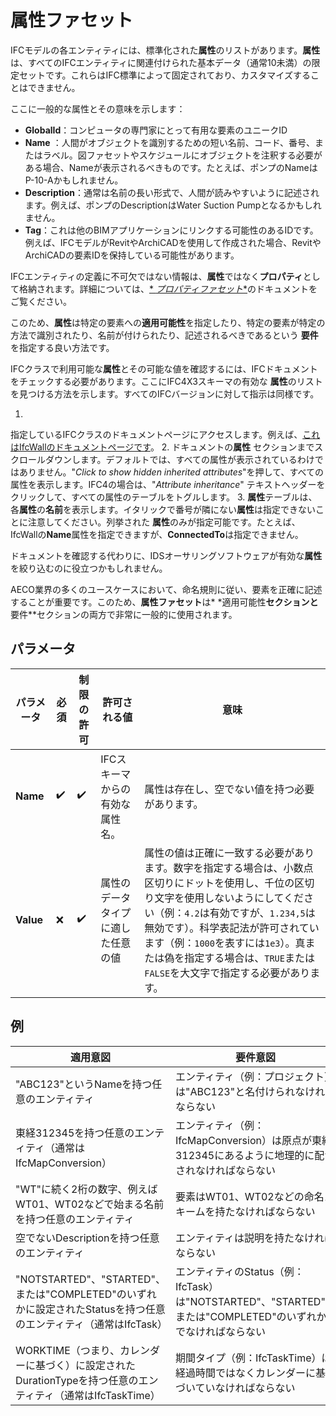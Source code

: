 # 属性ファセット

IFCモデルの各エンティティには、標準化された**属性**のリストがあります。**属性**
は、すべてのIFCエンティティに関連付けられた基本データ（通常10未満）の限定セットです。これらはIFC標準によって固定されており、カスタマイズすることはできません。

ここに一般的な属性とその意味を示します：

- **GlobalId**：コンピュータの専門家にとって有用な要素のユニークID
- **Name**
  ：人間がオブジェクトを識別するための短い名前、コード、番号、またはラベル。図ファセットやスケジュールにオブジェクトを注釈する必要がある場合、Nameが表示されるべきものです。たとえば、ポンプのNameはP-10-Aかもしれません。
- **Description**：通常は名前の長い形式で、人間が読みやすいように記述されます。例えば、ポンプのDescriptionはWater Suction
  Pumpとなるかもしれません。
- **Tag**：これは他のBIMアプリケーションにリンクする可能性のあるIDです。例えば、IFCモデルがRevitやArchiCADを使用して作成された場合、RevitやArchiCADの要素IDを保持している可能性があります。

IFCエンティティの定義に不可欠ではない情報は、**属性**ではなく**プロパティ**として格納されます。詳細については、[*
*プロパティファセット**](property-facet.jp.md)のドキュメントをご覧ください。

このため、**属性**は特定の要素への**適用可能性**を指定したり、特定の要素が特定の方法で識別されたり、名前が付けられたり、記述されるべきであるという
**要件**を指定する良い方法です。

IFCクラスで利用可能な**属性**とその可能な値を確認するには、IFCドキュメントをチェックする必要があります。ここにIFC4X3スキーマの有効な
**属性**のリストを見つける方法を示します。すべてのIFCバージョンに対して指示は同様です。

1.
指定しているIFCクラスのドキュメントページにアクセスします。例えば、[これはIfcWallのドキュメントページです](http://ifc43-docs.standards.buildingsmart.org/IFC/RELEASE/IFC4x3/HTML/lexical/IfcWall.htm)。
2. ドキュメントの**属性**
   セクションまでスクロールダウンします。デフォルトでは、すべての属性が表示されているわけではありません。"_Click to show
   hidden inherited attributes_"を押して、すべての属性を表示します。IFC4の場合は、"_Attribute inheritance_"
   テキストヘッダーをクリックして、すべての属性のテーブルをトグルします。
3. **属性**テーブルは、各**属性**の**名前**を表示します。イタリックで番号が隣にない**属性**は指定できないことに注意してください。列挙された
   **属性**のみが指定可能です。たとえば、IfcWallの**Name**属性を指定できますが、**ConnectedTo**は指定できません。

ドキュメントを確認する代わりに、IDSオーサリングソフトウェアが有効な**属性**を絞り込むのに役立つかもしれません。

AECO業界の多くのユースケースにおいて、命名規則に従い、要素を正確に記述することが重要です。このため、**属性ファセット**は*
*適用可能性**セクションと**要件**セクションの両方で非常に一般的に使用されます。

## パラメータ

| パラメータ     | 必須 | 制限の許可 | 許可される値            | 意味                                                                                                                                                                                     |
|-----------|----|-------|-------------------|----------------------------------------------------------------------------------------------------------------------------------------------------------------------------------------|
| **Name**  | ✔️ | ✔️    | IFCスキーマからの有効な属性名。 | 属性は存在し、空でない値を持つ必要があります。                                                                                                                                                                |
| **Value** | ❌  | ✔️    | 属性のデータタイプに適した任意の値 | 属性の値は正確に一致する必要があります。数字を指定する場合は、小数点区切りにドットを使用し、千位の区切り文字を使用しないようにしてください（例：`4.2`は有効ですが、`1.234,5`は無効です）。科学表記法が許可されています（例：`1000`を表すには`1e3`）。真または偽を指定する場合は、`TRUE`または`FALSE`を大文字で指定する必要があります。 |

## 例

| 適用意図                                                                           | 要件意図                                                                         | ファセット定義                                                     |
|--------------------------------------------------------------------------------|------------------------------------------------------------------------------|-------------------------------------------------------------|
| "ABC123"というNameを持つ任意のエンティティ                                                    | エンティティ（例：プロジェクト）は"ABC123"と名付けられなければならない                                      | Name="Name", Value="ABC123"                                 |
| 東経312345を持つ任意のエンティティ（通常はIfcMapConversion）                                      | エンティティ（例：IfcMapConversion）は原点が東経312345にあるように地理的に配置されなければならない                 | Name="Easting", Value="312345"                              |
| "WT"に続く2桁の数字、例えばWT01、WT02などで始まる名前を持つ任意のエンティティ                                  | 要素はWT01、WT02などの命名スキームを持たなければならない                                             | Name="Name", value="WT[0-9]{2}"                             |
| 空でないDescriptionを持つ任意のエンティティ                                                    | エンティティは説明を持たなければならない                                                         | Name="Description"                                          |
| "NOTSTARTED"、"STARTED"、または"COMPLETED"のいずれかに設定されたStatusを持つ任意のエンティティ（通常はIfcTask） | エンティティのStatus（例：IfcTask）は"NOTSTARTED"、"STARTED"、または"COMPLETED"のいずれかでなければならない | Name="Status", Value=["NOTSTARTED", "STARTED", "COMPLETED"] |
| WORKTIME（つまり、カレンダーに基づく）に設定されたDurationTypeを持つ任意のエンティティ（通常はIfcTaskTime）          | 期間タイプ（例：IfcTaskTime）は経過時間ではなくカレンダーに基づいていなければならない                             | Name="DurationType", Value="WORKTIME"                       |
